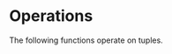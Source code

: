 
# Operations

The following functions operate on tuples.

```{doxygenfunction} core::tp::map(F&&, const Ts&...)
```

```{doxygenfunction} core::tp::map(std::tuple<Ts...> const&, F&&, S)
```

```{doxygenfunction} core::tp::map_inplace
```

```{doxygenfunction} core::tp::map_ref
```

```{doxygenfunction} core::tp::fold_l
```

```{doxygenfunction} core::tp::fold_r
```

```{doxygenfunction} core::tp::reverse(std::tuple<Xs...> const&)
```

```{doxygenfunction} core::tp::equal
```
